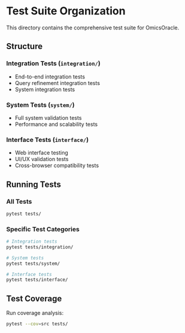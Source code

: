 # Test Suite Organization

This directory contains the comprehensive test suite for OmicsOracle.

## Structure

### Integration Tests (`integration/`)
- End-to-end integration tests
- Query refinement integration tests
- System integration tests

### System Tests (`system/`)
- Full system validation tests
- Performance and scalability tests

### Interface Tests (`interface/`)
- Web interface testing
- UI/UX validation tests
- Cross-browser compatibility tests

## Running Tests

### All Tests
```bash
pytest tests/
```

### Specific Test Categories
```bash
# Integration tests
pytest tests/integration/

# System tests
pytest tests/system/

# Interface tests
pytest tests/interface/
```

## Test Coverage

Run coverage analysis:
```bash
pytest --cov=src tests/
```
